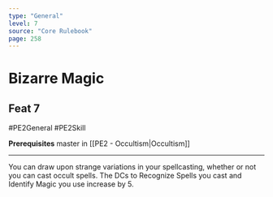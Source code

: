 ```yaml
---
type: "General"
level: 7
source: "Core Rulebook"
page: 258
---
```

# Bizarre Magic
## Feat 7
#PE2General #PE2Skill 

**Prerequisites** master in [[PE2 - Occultism|Occultism]]

---
You can draw upon strange variations in your spellcasting, whether or not you can cast occult spells. The DCs to Recognize Spells you cast and Identify Magic you use increase by 5.
